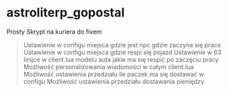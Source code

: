 # astroliterp_gopostal
Prosty Skrypt na kuriera do fivem

> Ustawienie w configu miejsca gdzie jest npc gdzie zaczyna się prace
> Ustawienie w configu miejsca gdzie respi się pojazd
> Ustawienie w 63 linijce w client.lua modelu auta jakie ma się respić po zaczęciu pracy
> Możliwość personalizowania wiadomości w całym client.lua
> Możliwość ustawienia przedziału ile paczek ma się dostawać w configu
> Możliwość ustawienia przedziału dostawania pieniędzy 
